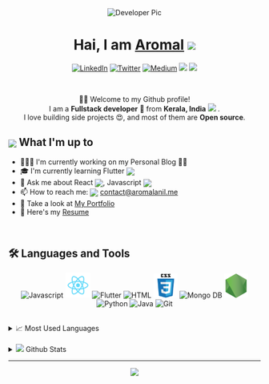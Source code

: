 <div align="center">
    <img alt="Developer Pic"
        src="https://user-images.githubusercontent.com/49222186/92082327-ff028080-ede1-11ea-830f-9cc9315999f1.gif"
        width="500" />
    <h1>Hai, I am <a href="https://aromalanil.me" target="_blank">Aromal</a> <img
            src="https://media.giphy.com/media/hvRJCLFzcasrR4ia7z/giphy.gif" width="32"></h1>
    <p>
        <a href="https://www.linkedin.com/in/aromalanil" target="_blank"><img alt="LinkedIn"
                src="https://img.shields.io/badge/linkedin-%230077B5.svg?&style=for-the-badge&logo=linkedin&logoColor=white" /></a>
        <a href="https://twitter.com/aromalanil5" target="_blank"><img alt="Twitter"
                src="https://img.shields.io/badge/twitter-%231DA1F2.svg?&style=for-the-badge&logo=twitter&logoColor=white" /></a>
        <a href="https://medium.com/@aromalanil" target="_blank"><img alt="Medium"
                src="https://img.shields.io/badge/medium-%2312100E.svg?&style=for-the-badge&logo=medium&logoColor=white" /></a>
        <a href="https://t.me/aromalanil"><img
                src="https://img.shields.io/badge/telegram-%232CA5E0.svg?&style=for-the-badge&logo=telegram&logoColor=white"></a>
        <a href="https://www.dribbble.com/aromalanil"><img
                src="https://img.shields.io/badge/dribble-%23EA4C89.svg?&style=for-the-badge&logo=dribbble&logoColor=white"></a>
    </p><br />
    <p>🙏🏻 Welcome to my Github profile!<br />
        I am a <b>Fullstack developer</b> 🚀 from <b>Kerala, India</b> <img
            src="https://image.flaticon.com/icons/svg/551/551889.svg" width="14" /> .<br />
        I love building side projects 😍, and most of them are <b>Open source</b>. </p>

</div>



<div>
    <div>
        <h2><img align="center"
                src="https://emojis.slackmojis.com/emojis/images/1584726375/8272/blob-cool.gif?1584726375" width="28" />
            What I'm up to</h2>
        <ul>
            <li> 👨🏻‍💻 I'm currently working on my Personal Blog ✍🏻</li>
            <li> 🎓 I'm currently learning Flutter <img align="center"
                    src="https://emojis.slackmojis.com/emojis/images/1533423362/4417/flutter.png?1533423362"
                    width="16" /></li>
            <li> 💬 Ask me about React <img align="center"
                    src="https://emojis.slackmojis.com/emojis/images/1473950148/1161/react.png?1473950148"
                    width="16" />, Javascript <img align="center"
                    src="https://emojis.slackmojis.com/emojis/images/1450441296/151/javascript.png?1450441296"
                    width="16" /></li>
            <li>📫 How to reach me: <img align="center"
                    src="https://emojis.slackmojis.com/emojis/images/1450319444/38/gmail.png?1450319444" width="17" />
                <a href="mailto:contact@aromalanil.me" target="_blank">contact@aromalanil.me</a></li>
            <li>👀 Take a look at <a href="https://aromalanil.me/" target="_blank">My Portfolio</a></li>
            <li>📄 Here's my <a href="https://aromalanil.me/assets/resources/resume.pdf" target="_blank">Resume</a></li>
        </ul>
    </div>
    <br />
    <div>
        <h2>🛠 Languages and Tools</h2>
        <p align="center">
            <img src="https://cdn.jsdelivr.net/npm/programming-languages-logos@0.0.3/src/javascript/javascript_48x48.png"
                alt="Javascript" />
            <img src="https://raw.githubusercontent.com/github/explore/80688e429a7d4ef2fca1e82350fe8e3517d3494d/topics/react/react.png"
                alt="React.js" width="50" />
            <img src="https://avatars1.githubusercontent.com/u/14101776?s=200&v=4" alt="Flutter" width="48" />
            <img src="https://upload.wikimedia.org/wikipedia/commons/6/61/HTML5_logo_and_wordmark.svg" alt="HTML"
                width="48" />
            <img src="https://raw.githubusercontent.com/github/explore/80688e429a7d4ef2fca1e82350fe8e3517d3494d/topics/css/css.png"
                alt="CSS" width="48" />
            <img src="https://avatars1.githubusercontent.com/u/45120?s=200&v=4" alt="Mongo DB" width="48" />
            <img src="https://raw.githubusercontent.com/github/explore/80688e429a7d4ef2fca1e82350fe8e3517d3494d/topics/nodejs/nodejs.png"
                alt="Node.js" width="48" />
            <img src="https://upload.wikimedia.org/wikipedia/commons/c/c3/Python-logo-notext.svg" alt="Python"
                width="48" />
            <img src="https://cdn.jsdelivr.net/npm/programming-languages-logos@0.0.3/src/java/java_48x48.png"
                alt="Java" />
            <img src="https://upload.wikimedia.org/wikipedia/commons/3/3f/Git_icon.svg" alt="Git" width="50" />
        </p>
    </div>
    <br />
    <div>
        <details>
            <summary>📈 Most Used Languages</summary>
            <br />
            <img alt="Aromal's Github Stats"
                src="https://github-readme-stats.vercel.app/api/top-langs/?username=aromalanil&layout=compact&theme=algolia" />
        </details>
    </div>
    <br />
    <div>
        <details>
            <summary><img src="https://emojis.slackmojis.com/emojis/images/1450822151/257/github.png?1450822151"
                    width="13" /> Github Stats</summary>
            <br />
            <img alt="Aromal's Github Stats"
                src="https://github-readme-stats.vercel.app/api?username=aromalanil&show_icons=true&hide_border=true&theme=algolia" />
        </details>
    </div>

</div>

<hr />
<div align="center">
    <img src="https://komarev.com/ghpvc/?username=aromalanil&color=blueviolet&style=flat-square&label=PROFILE+VIEWS +"
        width="130" />
</div>
